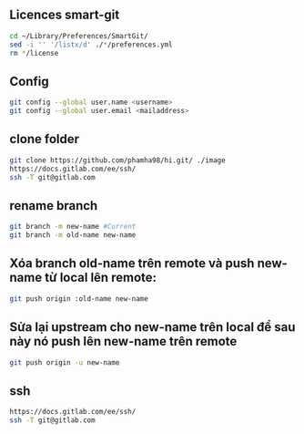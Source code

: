 ## Licences smart-git
```sh
cd ~/Library/Preferences/SmartGit/
sed -i '' '/listx/d' ./*/preferences.yml
rm */license
```

## Config
```bash
git config --global user.name <username>
git config --global user.email <mailaddress>
```

## clone folder
```sh
git clone https://github.com/phamha98/hi.git/ ./image
https://docs.gitlab.com/ee/ssh/
ssh -T git@gitlab.com
```
 
## rename branch 
```sh
git branch -m new-name #Current 
git branch -m old-name new-name
```

## Xóa branch old-name trên remote và push new-name từ local lên remote:
```sh
git push origin :old-name new-name
```

## Sửa lại upstream cho new-name trên local để sau này nó push lên new-name trên remote
```sh
git push origin -u new-name
```

## ssh
```sh
https://docs.gitlab.com/ee/ssh/
ssh -T git@gitlab.com
```
